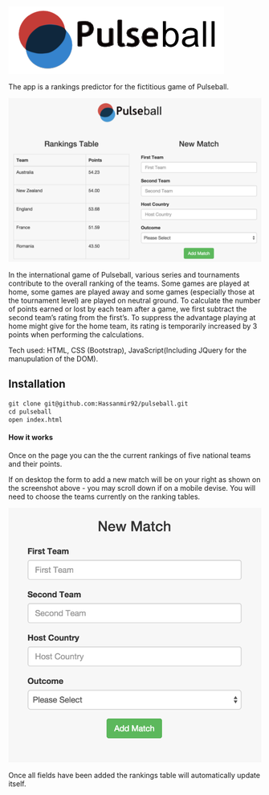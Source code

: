 ![alt text](./images/pulseballlogo.png "Pulseball")

The app is a rankings predictor for the fictitious game of Pulseball.

![alt text](./images/pulseballscreen.png "Pulseball Desktop")

In the international game of Pulseball, various series and tournaments contribute to the overall ranking of the teams. Some games are played at home, some games are played away and some games (especially those at the tournament level) are played on neutral ground.
To calculate the number of points earned or lost by each team after a game, we first subtract the second team’s rating from the first’s. To suppress the advantage playing at home might give for the home team, its rating is temporarily increased by 3 points when performing the calculations.

Tech used: HTML, CSS (Bootstrap), JavaScript(Including JQuery for the manupulation of the DOM).

## Installation
```
git clone git@github.com:Hassanmir92/pulseball.git
cd pulseball
open index.html
```
#### How it works
Once on the page you can the the current rankings of five national teams and their points.

If on desktop the form to add a new match will be on your right as shown on the screenshot above - you may scroll down if on a mobile devise. You will need to choose the teams currently on the ranking tables. 

![alt text](./images/pulseballform.png "Pulseball Desktop")

Once all fields have been added the rankings table will automatically update itself.